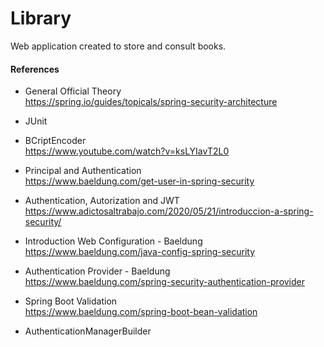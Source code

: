 # Library
Web application created to store and consult books.

#### References
- General Official Theory
<br>https://spring.io/guides/topicals/spring-security-architecture
- JUnit
- BCriptEncoder
<br>https://www.youtube.com/watch?v=ksLYIavT2L0
- Principal and Authentication
<br>https://www.baeldung.com/get-user-in-spring-security
- Authentication, Autorization and JWT
<br>https://www.adictosaltrabajo.com/2020/05/21/introduccion-a-spring-security/
- Introduction Web Configuration - Baeldung
<br>https://www.baeldung.com/java-config-spring-security
- Authentication Provider - Baeldung
<br>https://www.baeldung.com/spring-security-authentication-provider
- Spring Boot Validation
<br>https://www.baeldung.com/spring-boot-bean-validation

- AuthenticationManagerBuilder
